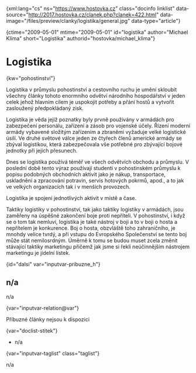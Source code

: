 
{xml:lang="cs" ns="https://www.hostovka.cz" class="docinfo linklist" data-source="http://2017.hostovka.cz/clanek.php?clanek=422.html" data-image="/files/preview/clanky/logistika/general.jpg" data-type="article"}

{ctime="2009-05-01" mtime="2009-05-01" id="logistika" author="Michael Klíma" short="Logistika" authorid="hostovka/michael_klima"}

# Logistika 

{kw="pohostinství"}

Logistika v průmyslu pohostinství a cestovního ruchu je umění skloubit všechny články tohoto enormního odvětví národního hospodářství v jeden celek jehož hlavním cílem je uspokojit potřeby a přání hostů a vytvořit zasloužený předpokládaný zisk. 

Logistika je věda jejíž poznatky byly prvně používány v armádách pro zabezpečení personálu, zařízení a zásob pro vojenské účely. Řízení moderní armády vybavené složitým zařízením a zbraněmi vyžaduje velké logistické úsilí. Ve druhé světové válce jeden ze čtyřech členů americké armády se zbýval logistikou, která zabezpečovala vše potřebné pro zbývající bojové jednotky při jejich přesunech. 

Dnes se logistika používá téměř ve všech odvětvích obchodu a průmyslu. V poslední době tento výraz používají studenti v pohostinském průmyslu k popisu podobných obchodních aktivit jako je nákup, transportace, uskladnění a zpracování potravin, servis hotových pokrmů, apod., a to jak ve velkých organizacích tak i v menších provozech. 

Logistika je spojení jednotlivých aktivit v místě a čase. 

Taktiky logistiky v pohostinství, tak jako taktiky logistiky v armádách, jsou zaměřeny na úspěšné zakončení boje proti nepříteli. V pohostinství, i když se o tom tak nemluví, logistika je také nástroj v boji a to v boji o hosta a nepřítelem je konkurence. Boj o hosta, obzvláště toho zahraničního, je mnohdy velice tvrdý, a při vstupu do Evropského Společenství se tento boj může stát nemilosrdným. Úměrně k tomu se budou muset zcela změnit stávající taktiky marketingu přičemž jak jsme si řekli neúčinnějším nástrojem marketingu je jídelní lístek. 

{id="dalsi" var="inputvar-pribuzne_h"}

## n/a 

n/a 

{var="inputvar-relation@var"}

Příbuzné články nejsou k dispozici 

{var="doclist-stitek"}

  * n/a 

{var="inputvar-taglist" class="taglist"}

n/a

